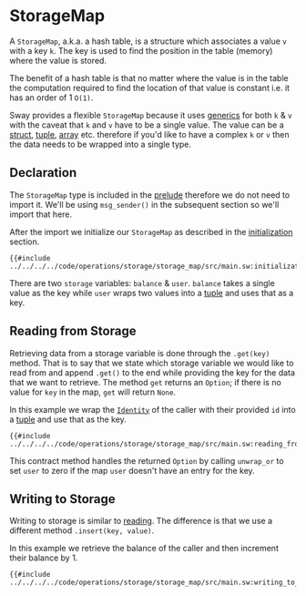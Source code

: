 # StorageMap

A `StorageMap`, a.k.a. a hash table, is a structure which associates a value `v` with a key `k`. The key is used to find the position in the table (memory) where the value is stored.

The benefit of a hash table is that no matter where the value is in the table the computation required to find the location of that value is constant i.e. it has an order of 1 `O(1)`.

Sway provides a flexible `StorageMap` because it uses [generics](../../../language/generics/index.md) for both `k` & `v` with the caveat that `k` and `v` have to be a single value. The value can be a [struct](../../../language/built-ins/structs.md), [tuple](../../../language/built-ins/tuples.md), [array](../../../language/built-ins/arrays.md) etc. therefore if you'd like to have a complex `k` or `v` then the data needs to be wrapped into a single type.

## Declaration

The `StorageMap` type is included in the [prelude](../../../misc/prelude.md) therefore we do not need to import it. We'll be using `msg_sender()` in the subsequent section so we'll import that here.

After the import we initialize our `StorageMap` as described in the [initialization](../init.md) section.

```sway
{{#include ../../../../code/operations/storage/storage_map/src/main.sw:initialization}}
```

There are two `storage` variables: `balance` & `user`. `balance` takes a single value as the key while `user` wraps two values into a [tuple](../../../language/built-ins/tuples.md) and uses that as a key.

## Reading from Storage

Retrieving data from a storage variable is done through the `.get(key)` method. That is to say that we state which storage variable we would like to read from and append `.get()` to the end while providing the key for the data that we want to retrieve. The method `get` returns an `Option`; if there is no value for `key` in the map, `get` will return `None`.

In this example we wrap the [`Identity`](../../namespace/identity.md) of the caller with their provided `id` into a [tuple](../../../language/built-ins/tuples.md) and use that as the key.

```sway
{{#include ../../../../code/operations/storage/storage_map/src/main.sw:reading_from_storage}}
```

This contract method handles the returned `Option` by calling `unwrap_or` to set `user` to zero if the map `user` doesn't have an entry for the key.

## Writing to Storage

Writing to storage is similar to [reading](#reading-from-storage). The difference is that we use a different method `.insert(key, value)`.

In this example we retrieve the balance of the caller and then increment their balance by 1.

```sway
{{#include ../../../../code/operations/storage/storage_map/src/main.sw:writing_to_storage}}
```
